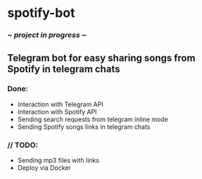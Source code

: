 # spotify-bot
### *~ project in progress ~*
## Telegram bot for easy sharing songs from Spotify in telegram chats
### Done:
 - Interaction with Telegram API
 - Interaction with Spotify API
 - Sending search requests from telegram inline mode
 - Sending Spotify songs links in telegram chats
### // TODO:
 - Sending mp3 files with links
 - Deploy via Docker